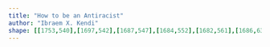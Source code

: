 ```yaml
---
title: "How to be an Antiracist"
author: "Ibraem X. Kendi"
shape: [[1753,540],[1697,542],[1687,547],[1684,552],[1682,561],[1686,635],[1688,645],[1692,706],[1697,835],[1700,864],[1700,893],[1703,929],[1707,1058],[1709,1072],[1709,1105],[1711,1126],[1710,1145],[1714,1227],[1713,1262],[1715,1306],[1718,1333],[1718,1354],[1722,1367],[1726,1371],[1734,1374],[1803,1372],[1811,1369],[1813,1367],[1815,1360],[1812,1320],[1810,1242],[1808,1219],[1809,1203],[1805,1089],[1805,1043],[1803,1016],[1804,1000],[1802,982],[1802,948],[1800,932],[1801,898],[1799,877],[1798,788],[1795,754],[1793,579],[1794,559],[1793,549],[1790,543],[1787,541],[1780,540]]
---
```

